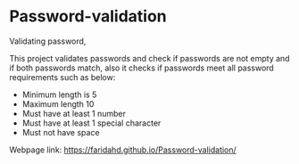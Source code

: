 # Password-validation
Validating password,

This project validates passwords and check if passwords are not empty and if both passwords match, also it checks if passwords meet all password requirements such as below:
- Minimum length is 5
- Maximum length 10
- Must have at least 1 number
- Must have at least 1 special character
- Must not have space

Webpage link: https://faridahd.github.io/Password-validation/
